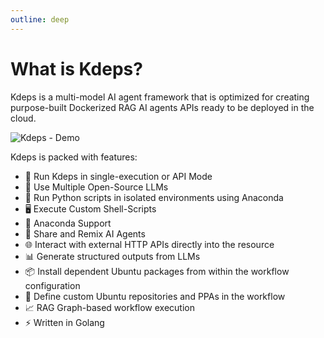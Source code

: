 ```yaml
---
outline: deep
---
```



# What is Kdeps?
Kdeps is a multi-model AI agent framework that is optimized for creating purpose-built Dockerized RAG AI agents APIs ready to
be deployed in the cloud.

<img alt="Kdeps - Demo" src="/demo.gif" />

<script setup>
import { withBase } from 'vitepress'
import { useSidebar } from 'vitepress/theme'

const { sidebarGroups } = useSidebar()
</script>


Kdeps is packed with features:
  - 🚀 Run Kdeps in single-execution or API Mode
  - 🤖 Use Multiple Open-Source LLMs
  - 🐍 Run Python scripts in isolated environments using Anaconda
  - 🖥️ Execute Custom Shell-Scripts
  - 🧪 Anaconda Support
  - 🔄 Share and Remix AI Agents
  - 🌐 Interact with external HTTP APIs directly into the resource
  - 📊 Generate structured outputs from LLMs
  - 📦 Install dependent Ubuntu packages from within the workflow configuration
  - 📜 Define custom Ubuntu repositories and PPAs in the workflow
  - 📈 RAG Graph-based workflow execution
  - ⚡ Written in Golang
